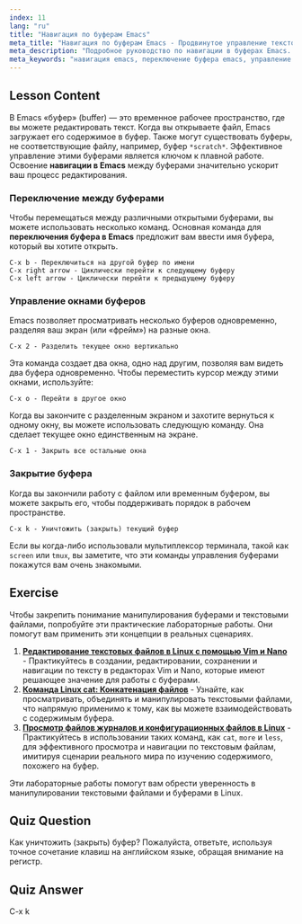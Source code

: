 ```yaml
---
index: 11
lang: "ru"
title: "Навигация по буферам Emacs"
meta_title: "Навигация по буферам Emacs - Продвинутое управление текстом"
meta_description: "Подробное руководство по навигации в буферах Emacs. Узнайте, как эффективно переключать буферы, разделять окна и управлять рабочим процессом с помощью основных команд Emacs. Освойте команду переключения буфера Emacs и улучшите навыки редактирования текста."
meta_keywords: "навигация emacs, переключение буфера emacs, управление буферами emacs, команды emacs, C-x b, C-x k, C-x 2, текстовый редактор, linux"
---
```


## Lesson Content

В Emacs «буфер» (buffer) — это временное рабочее пространство, где вы можете редактировать текст. Когда вы открываете файл, Emacs загружает его содержимое в буфер. Также могут существовать буферы, не соответствующие файлу, например, буфер `*scratch*`. Эффективное управление этими буферами является ключом к плавной работе. Освоение **навигации в Emacs** между буферами значительно ускорит ваш процесс редактирования.

### Переключение между буферами

Чтобы перемещаться между различными открытыми буферами, вы можете использовать несколько команд. Основная команда для **переключения буфера в Emacs** предложит вам ввести имя буфера, который вы хотите открыть.

```
C-x b - Переключиться на другой буфер по имени
C-x right arrow - Циклически перейти к следующему буферу
C-x left arrow - Циклически перейти к предыдущему буферу
```

### Управление окнами буферов

Emacs позволяет просматривать несколько буферов одновременно, разделяя ваш экран (или «фрейм») на разные окна.

```
C-x 2 - Разделить текущее окно вертикально
```

Эта команда создает два окна, одно над другим, позволяя вам видеть два буфера одновременно. Чтобы переместить курсор между этими окнами, используйте:

```
C-x o - Перейти в другое окно
```

Когда вы закончите с разделенным экраном и захотите вернуться к одному окну, вы можете использовать следующую команду. Она сделает текущее окно единственным на экране.

```
C-x 1 - Закрыть все остальные окна
```

### Закрытие буфера

Когда вы закончили работу с файлом или временным буфером, вы можете закрыть его, чтобы поддерживать порядок в рабочем пространстве.

```
C-x k - Уничтожить (закрыть) текущий буфер
```

Если вы когда-либо использовали мультиплексор терминала, такой как `screen` или `tmux`, вы заметите, что эти команды управления буферами покажутся вам очень знакомыми.

## Exercise

Чтобы закрепить понимание манипулирования буферами и текстовыми файлами, попробуйте эти практические лабораторные работы. Они помогут вам применить эти концепции в реальных сценариях.

1. **[Редактирование текстовых файлов в Linux с помощью Vim и Nano](https://labex.io/ru/labs/comptia-edit-text-files-in-linux-with-vim-and-nano-591076)** - Практикуйтесь в создании, редактировании, сохранении и навигации по тексту в редакторах Vim и Nano, которые имеют решающее значение для работы с буферами.
2. **[Команда Linux cat: Конкатенация файлов](https://labex.io/ru/labs/linux-linux-cat-command-file-concatenating-210986)** - Узнайте, как просматривать, объединять и манипулировать текстовыми файлами, что напрямую применимо к тому, как вы можете взаимодействовать с содержимым буфера.
3. **[Просмотр файлов журналов и конфигурационных файлов в Linux](https://labex.io/ru/labs/linux-viewing-log-and-configuration-files-in-linux-387914)** - Практикуйтесь в использовании таких команд, как `cat`, `more` и `less`, для эффективного просмотра и навигации по текстовым файлам, имитируя сценарии реального мира по изучению содержимого, похожего на буфер.

Эти лабораторные работы помогут вам обрести уверенность в манипулировании текстовыми файлами и буферами в Linux.

## Quiz Question

Как уничтожить (закрыть) буфер? Пожалуйста, ответьте, используя точное сочетание клавиш на английском языке, обращая внимание на регистр.

## Quiz Answer

C-x k
